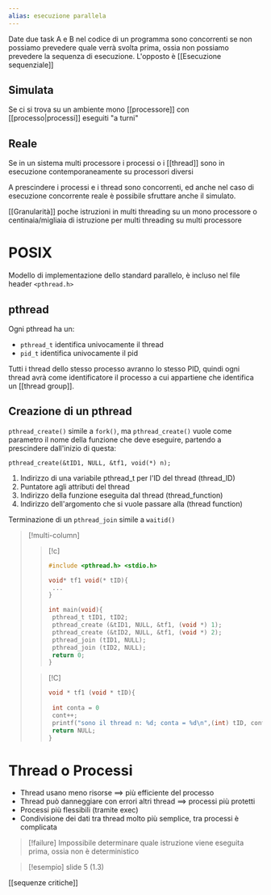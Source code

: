 ```yaml
---
alias: esecuzione parallela
---
```

Date due task A e B nel codice di un programma sono concorrenti se non possiamo prevedere quale verrà svolta prima, ossia non possiamo prevedere la sequenza di esecuzione. 
L'opposto è [[Esecuzione sequenziale]]


## Simulata
Se ci si trova su un ambiente mono [[processore]] con [[processo|processi]] eseguiti "a turni"

## Reale
Se in un sistema multi processore i processi o i [[thread]] sono in esecuzione contemporaneamente su processori diversi


A prescindere i processi e i thread sono concorrenti, ed anche nel caso di esecuzione concorrente reale è possibile sfruttare anche il simulato.


[[Granularità]] poche istruzioni in multi threading su un mono processore o centinaia/migliaia di istruzione per multi threading su multi processore 


# POSIX
Modello di implementazione dello standard parallelo, è incluso nel file header `<pthread.h>`

## pthread
Ogni pthread ha un: 
- `pthread_t` identifica univocamente il thread
- `pid_t` identifica univocamente il pid

Tutti i thread dello stesso processo avranno lo stesso PID, quindi ogni thread avrà come identificatore il processo a cui appartiene che identifica un [[thread group]].


## Creazione di un pthread
`pthread_create()` simile a `fork()`, ma `pthread_create()` vuole come parametro il nome della funzione che deve eseguire, partendo a prescindere dall'inizio di questa:

`pthread_create(&tID1, NULL, &tf1, void(*) n);`

1. Indirizzo di una variabile pthread_t per l'ID del thread (thread_ID)
2. Puntatore agli attributi del thread
3. Indirizzo della funzione eseguita dal thread (thread_function)
4. Indirizzo dell'argomento che si vuole passare alla (thread function)


Terminazione di un `pthread_join` simile a `waitid()`



>[!multi-column]
>
>>[!c]
>>```c
>>#include <pthread.h> <stdio.h>
>>
>>void* tf1 void(* tID){
>>	...
>>}
>>
>>int main(void){
>>	pthread_t tID1, tID2;
>>	pthread_create (&tID1, NULL, &tf1, (void *) 1);
>>	pthread_create (&tID2, NULL, &tf1, (void *) 2);
>>	pthread_join (tID1, NULL);
>>	pthread_join (tID2, NULL);
>>	return 0;
>>}
>>``` 
>
>>[!C]
>>```C
>>void * tf1 (void * tID){
>>	
>>	int conta = 0
>>	cont++;
>>	printf("sono il thread n: %d; conta = %d\n",(int) tID, conta);
>>	return NULL;
>>}
>>```


# Thread o Processi
- Thread usano meno risorse $\implies$ più efficiente del processo
- Thread può danneggiare con errori altri thread $\implies$ processi più protetti
- Processi più flessibili (tramite exec)
- Condivisione dei dati tra thread molto più semplice, tra processi è complicata


>[!failure]
>Impossibile determinare quale istruzione viene eseguita prima, ossia non è deterministico




>[!esempio] slide 5 (1.3)


[[sequenze critiche]]


